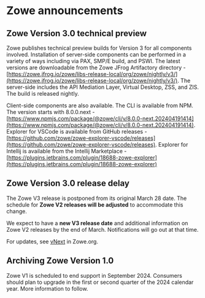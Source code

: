 # Zowe announcements

## Zowe Version 3.0 technical preview

Zowe publishes technical preview builds for Version 3 for all components involved. Installation of  server-side components can be performed in a variety of ways including via PAX, SMP/E build, and PSWI. The latest versions are downloadable from the Zowe JFrog Artifactory directory - 
[https://zowe.jfrog.io/zowe/libs-release-local/org/zowe/nightly/v3/](https://zowe.jfrog.io/zowe/libs-release-local/org/zowe/nightly/v3/). The server-side includes the API Mediation Layer, Virtual Desktop, ZSS, and ZIS. The build is released nightly.

Client-side components are also available. The CLI is available from NPM. The version starts with 8.0.0.next - [https://www.npmjs.com/package/@zowe/cli/v/8.0.0-next.202404191414](https://www.npmjs.com/package/@zowe/cli/v/8.0.0-next.202404191414).  Explorer for VSCode is available from GitHub releases - [https://github.com/zowe/zowe-explorer-vscode/releases](https://github.com/zowe/zowe-explorer-vscode/releases). Explorer for Intellij is available from the Intellij Marketplace - [https://plugins.jetbrains.com/plugin/18688-zowe-explorer](https://plugins.jetbrains.com/plugin/18688-zowe-explorer)

## Zowe Version 3.0 release delay

The Zowe V3 release is postponed from its original March 28 date. The schedule for <b>Zowe V2 releases will be adjusted</b> to accommodate this change.

We expect to have a <b>new V3 release date</b> and additional information on Zowe V2 releases by the end of March. Notifications will go out at that time.

For updates, see [vNext](https://www.zowe.org/vnext) in Zowe.org.

## Archiving Zowe Version 1.0

Zowe V1 is scheduled to end support in September 2024. Consumers should plan to upgrade in the first or second quarter of the 2024 calendar year. More information to follow.
